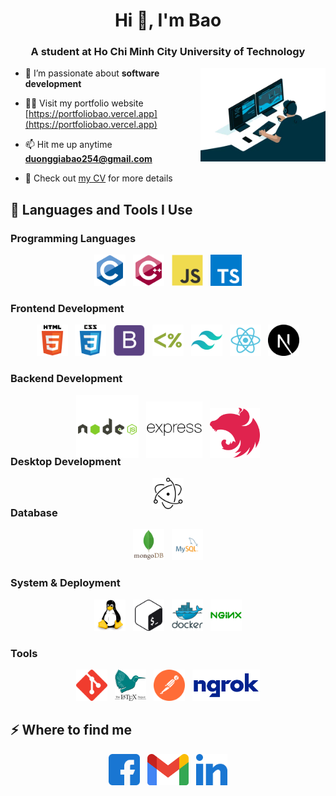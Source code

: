 <h1 align="center">Hi 👋, I'm Bao</h1>

<h3 align="center">A student at Ho Chi Minh City University of Technology</h3>
<img  align="right" alt="coding"  src="./image/gif.webp" width="200px">
<p align="left">
  
- 🌱 I’m passionate about **software development**

- 👨‍💻 Visit my portfolio website [https://portfoliobao.vercel.app](https://portfoliobao.vercel.app)

- 📫 Hit me up anytime **duonggiabao254@gmail.com**

- 📄 Check out [my CV](https://drive.google.com/file/d/16HXbBGbgc4Ks25ojbD_GVEHwCvcjRb2p/view?usp=sharing) for more details
  
</p>

## 🚀 Languages and Tools I Use

### Programming Languages

<div align="center">  
<img  src="./image/c.svg" alt="C" height="50" /> &nbsp; 
<img  src="./image/cpp.svg" alt="C++" height="50" />  &nbsp;
<img  src="./image/js.svg" alt="JavaScript" height="50" /> &nbsp;
<img  src="./image/typescript.svg" alt="TypeScript" height="50" />
</div>

### Frontend Development

<div align="center">  
<img  src="./image/html5.svg" alt="HTML5" height="50" /> &nbsp; 
<img  src="./image/css3.svg" alt="CSS3" height="50" /> &nbsp; 
<img  src="./image/bootstrap.svg" alt="Bootstrap" height="50" /> &nbsp; 
<img  src="./image/ejs.svg" alt="ejs" height="50" /> &nbsp; 
<img  src="./image/tailwind.svg" alt="tailwind.svg" height="50" /> &nbsp; 
<img  src="./image/reactjs.svg" alt="reactjs.svg" height="50" /> &nbsp; 
<img  src="./image/nextjs.svg" alt="nextjs.svg" height="50" /> 
</div>

### Backend Development

<div align="center" style="margin-bottom:-30px">  
<img  src="./image/nodejs.svg" alt="Node.js" height="100" /> &nbsp;
<img  src="./image/expressjs.svg" alt="Express.js" height="90" />  &nbsp;
<img  src="./image/nestjs.svg" alt="Nest.js" height="80" />
</div>

### Desktop Development

<div align="center" style="margin-bottom:-30px">  
<img  src="./image/electronjs.svg" alt="electronjs.svg" height="50" />
</div>

### Database

<div align="center">  
<img  src="./image/mongoDB.svg" alt="MongoDB" height="50" /> &nbsp;
<img  src="./image/mysql.svg" alt="MySQL" height="50" />
</div>

### System & Deployment

<div align="center">  
<img  src="./image/linux.svg" alt="Linux" height="50" />  &nbsp; 
<img  src="./image/bash.svg" alt="Bash" height="50" /> &nbsp;
<img  src="./image/docker.svg" alt="Docker" height="50" /> &nbsp;
<img  src="./image/nginx.svg" alt="Nginx" height="50" />
</div>

### Tools

<div align="center">  
<img  src="./image/git.svg" alt="Git" height="50" />  &nbsp;
<img  src="./image/latex.svg" alt="Latex" height="50" />  &nbsp; 
<img  src="./image/postman.svg" alt="Postman" height="50" /> &nbsp;
<img  src="./image/ngrok.svg" alt="Linux" height="50" />  
</div>

## ⚡️ Where to find me

<p align="center">
<a href="https://www.facebook.com/bao.duonggia.773/" target="_blank"><img  src="./image/facebook.svg" alt="https://www.facebook.com/bao.duonggia.773/" height="50" /></a> &nbsp;
<a href="mailto:duonggiabao254@gmail.com" target="_blank"><img  src="./image/gmail.png" alt="duonggiabao254@gmail.com" height="50" /></a> &nbsp;
<a href="https://www.linkedin.com/in/baoduonggia254/" target="_blank"><img  src="./image/linkedin.svg" alt="https://www.linkedin.com/in/baoduonggia254/" height="50" /></a>
</p>
